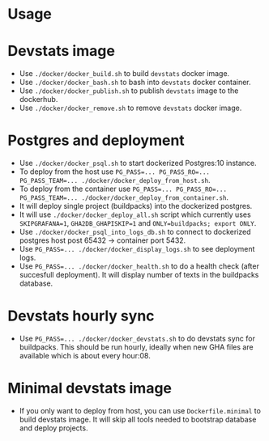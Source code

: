 # Usage

# Devstats image

- Use `./docker/docker_build.sh` to build `devstats` docker image.
- Use `./docker/docker_bash.sh` to bash into `devstats` docker container.
- Use `./docker/docker_publish.sh` to publish `devstats` image to the dockerhub.
- Use `./docker/docker_remove.sh` to remove `devstats` docker image.


# Postgres and deployment

- Use `./docker/docker_psql.sh` to start dockerized Postgres:10 instance.
- To deploy from the host use `PG_PASS=... PG_PASS_RO=... PG_PASS_TEAM=... ./docker/docker_deploy_from_host.sh`.
- To deploy from the container use `PG_PASS=... PG_PASS_RO=... PG_PASS_TEAM=... ./docker/docker_deploy_from_container.sh`.
- It will deploy single project (buildpacks) into the dockerized postgres.
- It will use `./docker/docker_deploy_all.sh` script which currently uses `SKIPGRAFANA=1`, `GHA2DB_GHAPISKIP=1` and `ONLY=buildpacks; export ONLY`.
- Use `./docker/docker_psql_into_logs_db.sh` to connect to dockerized postgres host post 65432 -> container port 5432.
- Use `PG_PASS=... ./docker/docker_display_logs.sh` to see deployment logs.
- Use `PG_PASS=... ./docker/docker_health.sh` to do a health check (after succesfull deployment). It will display number of texts in the buildpacks database.


# Devstats hourly sync
- Use `PG_PASS=... ./docker/docker_devstats.sh` to do devstats sync for buildpacks. This should be run hourly, ideally when new GHA files are available which is about every hour:08.


# Minimal devstats image

- If you only want to deploy from host, you can use `Dockerfile.minimal` to build devstats image. It will skip all tools needed to bootstrap database and deploy projects.
